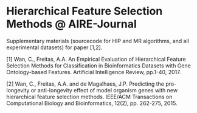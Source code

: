 # Hierarchical Feature Selection Methods @ AIRE-Journal

Supplementary materials (sourcecode for HIP and MR algorithms, and all experimental datasets) for paper [1,2].

[1] Wan, C., Freitas, A.A. An Empirical Evaluation of Hierarchical Feature Selection Methods for Classification in Bioinformatics Datasets with Gene Ontology-based Features. Artificial Intelligence Review, pp.1-40, 2017.

[2] Wan, C., Freitas, A.A. and de Magalhaes, J.P. Predicting the pro-longevity or anti-longevity effect of model organism genes with new hierarchical feature selection methods. IEEE/ACM Transactions on Computational Biology and Bioinformatics, 12(2), pp. 262-275, 2015.
